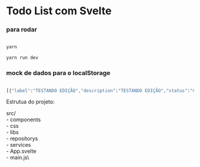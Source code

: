 # Todo List com Svelte


### para rodar 

```bash

yarn 

yarn run dev

```


### mock de dados para o localStorage


```bash

[{"label":"TESTANDO EDIÇÃO","description":"TESTANDO EDIÇÃO","status":"Concluidas","_id":"3d8b1ebe-9607-4dd8-954d-5414bceda13d"},{"label":"CRUD IMPLEMENTADO","description":"CRUD IMPLEMENTADO","status":"Concluidas","_id":"4d1e2b24-f04f-4cb6-b7c0-e155d45f0d3f"},{"label":"UUID IMPLEMENTADO","description":"UUID IMPLEMENTADOUUID IMPLEMENTADOUUID IMPLEMENTADO","status":"Concluidas","_id":"244de84d-3b5a-42c6-ae45-4009aaee74a9"},{"label":"IMPLEMENTAR DRAG AND DROP","description":"IMPLEMENTAR DRAG AND DROP","status":"A fazer","_id":"c4d0bf17-699b-4e81-9e43-647780a5f12d"},{"label":"MELHORAR UI","description":"MELHORAR UI","status":"Concluidas","_id":"f35d13c6-d2cf-4853-9d8a-96a22776f1ef"},{"label":"CRIAR LOADING","description":"CRIAR LOADINGCRIAR LOADINGCRIAR LOADINGCRIAR LOADING","status":"Fazendo","_id":"7c0b08c1-42c1-4be1-92d2-1ab1f66de8ab"},{"label":"COLOCAR ANIMAÇÃO AO ABRIR MODAL","description":"COLOCAR ANIMAÇÃO AO ABRIR MODAL","status":"Concluidas","_id":"2b857d69-c697-4fb7-a7ef-fa93322a9147"}]

```

Estrutua do projeto:

src/\
    - components\
    - css\
    - libs\
    - repositorys\
    - services\
    - App.svelte\
    - main.js\
